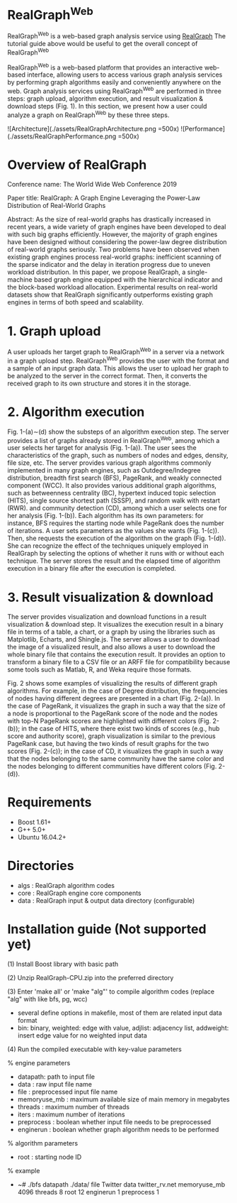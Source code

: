 # RealGraph<sup>Web</sup>
RealGraph<sup>Web</sup> is a web-based graph analysis service using [RealGraph](http://realgraph.hanyang.ac.kr:20080/)
The tutorial guide above would be useful to get the overall concept of RealGraph<sup>Web</sup>

RealGraph<sup>Web</sup> is a web-based platform that provides an interactive web-based interface, allowing users to access various graph analysis services by performing graph algorithms easily and conveniently anywhere on the web.
Graph analysis services using RealGraph<sup>Web</sup> are performed in three steps: graph upload, algorithm execution, and result visualization & download steps (Fig. 1). In this section, we present how a user could analyze a graph on RealGraph<sup>Web</sup> by these three steps.

![Architecture](./assets/RealGraphArchitecture.png =500x)
![Performance](./assets/RealGraphPerformance.png =500x)

# Overview of RealGraph
Conference name: The World Wide Web Conference 2019

Paper title: RealGraph: A Graph Engine Leveraging the Power-Law Distribution of Real-World Graphs

Abstract: As the size of real-world graphs has drastically increased in recent years, a wide variety of graph engines have been developed to deal with such big graphs efficiently. However, the majority of graph engines have been designed without considering the power-law degree distribution of real-world graphs seriously. Two problems have been observed when existing graph engines process real-world graphs: inefficient scanning of the sparse indicator and the delay in iteration progress due to uneven workload distribution. In this paper, we propose RealGraph, a single-machine based graph engine equipped with the hierarchical indicator and the block-based workload allocation. Experimental results on real-world datasets show that RealGraph significantly outperforms existing graph engines in terms of both speed and scalability.

# 1. Graph upload
A user uploads her target graph to RealGraph<sup>Web</sup> in a server via a network in a graph upload step. RealGraph<sup>Web</sup> provides the user with the format and a sample of an input graph data. This allows the user to upload her graph to be analyzed to the server in the correct format. Then, it converts the received graph to its own structure and stores it in the storage.

# 2. Algorithm execution
Fig. 1-(a)$\sim$(d) show the substeps of an algorithm execution step. The server provides a list of graphs already stored in RealGraph<sup>Web</sup>, among which a user selects her target for analysis (Fig. 1-(a)). The user sees the characteristics of the graph, such as numbers of nodes and edges, density, file size, etc. The server provides various graph algorithms commonly implemented in many graph engines, such as Outdegree/Indegree distribution, breadth first search (BFS), PageRank, and weakly connected component (WCC).
It also provides various additional graph algorithms, such as betweenness centrality (BC), hypertext induced topic selection (HITS), single source shortest path (SSSP), and random walk with restart (RWR).
and community detection (CD), among which a user selects one for her analysis (Fig. 1-(b)). Each algorithm has its own parameters: for instance, BFS requires the starting node while PageRank does the number of iterations. A user sets parameters as the values she wants (Fig. 1-(c)). Then, she requests the execution of the algorithm on the graph (Fig. 1-(d)).
She can recognize the effect of the techniques uniquely employed in RealGraph by selecting the options of whether it runs with or without each technique.
The server stores the result and the elapsed time of algorithm execution in a binary file after the execution is completed.

# 3. Result visualization & download
The server provides visualization and download functions in a result visualization & download step. It visualizes the execution result in a binary file in terms of a table, a chart, or a graph by using the libraries such as Matplotlib, Echarts, and Shingle.js. The server allows a user to download the image of a visualized result, and also allows a user to download the whole binary file that contains the execution result.
It provides an option to transform a binary file to a CSV file or an ARFF file for compatibility because some tools such as Matlab, R, and Weka require those formats.


Fig. 2 shows some examples of visualizing the results of different graph algorithms.
For example, in the case of Degree distribution, the frequencies of nodes having different degrees are presented in a chart (Fig. 2-(a)).
In the case of PageRank, it visualizes the graph in such a way that the size of a node is proportional to the PageRank score of the node and the nodes with top-N PageRank scores are highlighted with different colors (Fig. 2-(b)); in the case of HITS, where there exist two kinds of scores (e.g., hub score and authority score), graph visualization is similar to the previous PageRank case, but having the two kinds of result graphs for the two scores (Fig. 2-(c)); in the case of CD, it visualizes the graph in such a way that the nodes belonging to the same community have the same color and the nodes belonging to different communities have different colors (Fig. 2-(d)).


# Requirements
 - Boost 1.61+
 - G++ 5.0+
 - Ubuntu 16.04.2+

# Directories
 - algs : RealGraph algorithm codes
 - core : RealGraph engine core components
 - data : RealGraph input & output data directory (configurable)

# Installation guide (Not supported yet)
(1) Install Boost library with basic path

(2) Unzip RealGraph-CPU.zip into the preferred directory

(3) Enter 'make all' or 'make "alg"' to compile algorithm codes (replace "alg" with like bfs, pg, wcc)

 - several define options in makefile, most of them are related input data format
 - bin: binary, weighted: edge with value, adjlist: adjacency list, addweight: insert edge value for no weighted input data

(4) Run the compiled executable with key-value parameters

% engine parameters
 - datapath: path to input file
 - data : raw input file name
 - file : preprocessed input file name
 - memoryuse_mb : maximum available size of main memory in megabytes
 - threads : maximum number of threads
 - iters : maximum number of iterations
 - preprocess : boolean whether input file needs to be preprocessed
 - enginerun : boolean whether graph algorithm needs to be performed

% algorithm parameters
 - root : starting node ID

% example
 - ~# ./bfs datapath ./data/ file Twitter data twitter_rv.net memoryuse_mb 4096 threads 8 root 12 enginerun 1 preprocess 1

